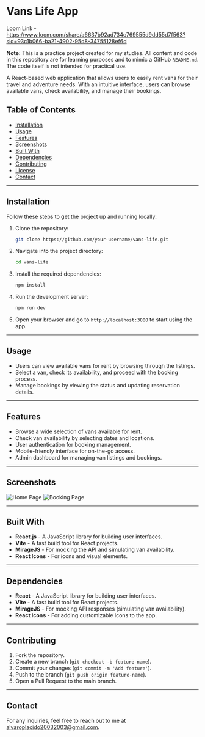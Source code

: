 # **Vans Life App**

Loom Link - https://www.loom.com/share/a6637b92ad734c769555d9dd55d7f563?sid=93c1b066-ba21-4902-95d8-34755128ef6d

**Note:** This is a practice project created for my studies. All content and code in this repository are for learning purposes and to mimic a GitHub `README.md`. The code itself is not intended for practical use.

A React-based web application that allows users to easily rent vans for their travel and adventure needs. With an intuitive interface, users can browse available vans, check availability, and manage their bookings.


## **Table of Contents**
- [Installation](#installation)
- [Usage](#usage)
- [Features](#features)
- [Screenshots](#screenshots)
- [Built With](#built-with)
- [Dependencies](#dependencies)
- [Contributing](#contributing)
- [License](#license)
- [Contact](#contact)

---

## **Installation**

Follow these steps to get the project up and running locally:

1. Clone the repository:
   ```bash
   git clone https://github.com/your-username/vans-life.git
   ```

2. Navigate into the project directory:
   ```bash
   cd vans-life
   ```

3. Install the required dependencies:
   ```bash
   npm install
   ```

4. Run the development server:
   ```bash
   npm run dev
   ```

5. Open your browser and go to `http://localhost:3000` to start using the app.

---

## **Usage**

- Users can view available vans for rent by browsing through the listings.
- Select a van, check its availability, and proceed with the booking process.
- Manage bookings by viewing the status and updating reservation details.

---

## **Features**

- Browse a wide selection of vans available for rent.
- Check van availability by selecting dates and locations.
- User authentication for booking management.
- Mobile-friendly interface for on-the-go access.
- Admin dashboard for managing van listings and bookings.

---

## **Screenshots**

![Home Page](path-to-screenshot.png)
![Booking Page](path-to-screenshot.png)

---

## **Built With**

- **React.js** - A JavaScript library for building user interfaces.
- **Vite** - A fast build tool for React projects.
- **MirageJS** - For mocking the API and simulating van availability.
- **React Icons** - For icons and visual elements.

---

## **Dependencies**

- **React** - A JavaScript library for building user interfaces.
- **Vite** - A fast build tool for React projects.
- **MirageJS** - For mocking API responses (simulating van availability).
- **React Icons** - For adding customizable icons to the app.

---

## **Contributing**

1. Fork the repository.
2. Create a new branch (`git checkout -b feature-name`).
3. Commit your changes (`git commit -m 'Add feature'`).
4. Push to the branch (`git push origin feature-name`).
5. Open a Pull Request to the main branch.

---

## **Contact**

For any inquiries, feel free to reach out to me at [alvaroplacido20032003@gmail.com](mailto:alvaroplacido20032003@gmail.com).

